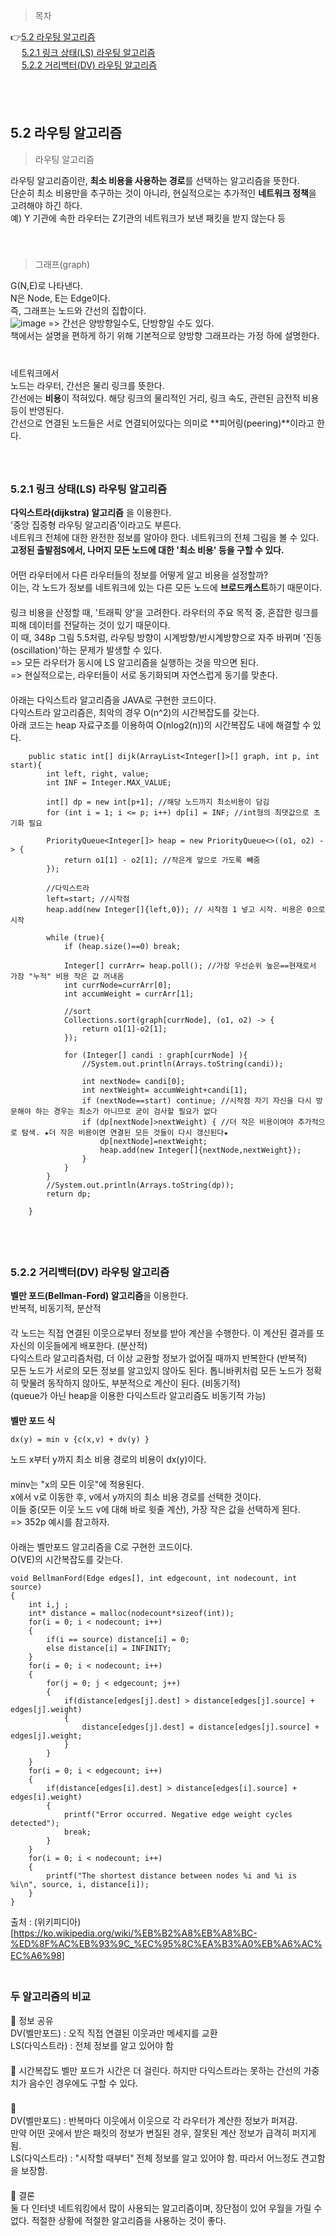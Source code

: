 > 목차

👉[5.2 라우팅 알고리즘](#52-라우팅-알고리즘)　   
　   [5.2.1 링크 상태(LS) 라우팅 알고리즘](#521-링크-상태LS-라우팅-알고리즘)　   　   
　   [5.2.2 거리백터(DV) 라우팅 알고리즘](#522-거리백터DV-라우팅-알고리즘)　   
  
　   
　   

## 5.2 라우팅 알고리즘

> 라우팅 알고리즘

라우팅 알고리즘이란, **최소 비용을 사용하는 경로**를 선택하는 알고리즘을 뜻한다.　   
단순히 최소 비용만을 추구하는 것이 아니라, 현실적으로는 추가적인 **네트워크 정책**을 고려해야 하긴 하다.　   
예) Y 기관에 속한 라우터는 Z기관의 네트워크가 보낸 패킷을 받지 않는다 등　   
　   
　   
> 그래프(graph)

G(N,E)로 나타낸다.　   
N은 Node, E는 Edge이다.　   
즉, 그래프는 노드와 간선의 집합이다. 　   
![image](https://github.com/inpink/CS_Networking_Study/assets/108166692/2ee855fc-cdde-4eaa-b605-909c7d2c9572)
=> 간선은 양방향일수도, 단방향일 수도 있다.　   
책에서는 설명을 편하게 하기 위해 기본적으로 양방향 그래프라는 가정 하에 설명한다.  　   
　   
네트워크에서　   
노드는 라우터, 간선은 물리 링크를 뜻한다.　   
간선에는 **비용**이 적혀있다. 해당 링크의 물리적인 거리, 링크 속도, 관련된 금전적 비용 등이 반영된다. 　   
간선으로 연결된 노드들은 서로 연결되어있다는 의미로 **피어링(peering)**이라고 한다.　   
　   
　   
### 5.2.1 링크 상태(LS) 라우팅 알고리즘

**다익스트라(dijkstra) 알고리즘** 을 이용한다.　   
'중앙 집중형 라우팅 알고리즘'이라고도 부른다.　   
네트워크 전체에 대한 완전한 정보를 알아야 한다. 네트워크의 전체 그림을 볼 수 있다.　   
**고정된 출발점S에서, 나머지 모든 노드에 대한 '최소 비용' 등을 구할 수 있다.** 　   
　   
어떤 라우터에서 다른 라우터들의 정보를 어떻게 알고 비용을 설정할까?　   
이는, 각 노드가 정보를 네트워크에 있는 다른 모든 노드에 **브로드캐스트**하기 때문이다.　   
　   
링크 비용을 산정할 때, '트래픽 양'을 고려한다.  라우터의 주요 목적 중, 혼잡한 링크를 피해 데이터를 전달하는 것이 있기 때문이다.　   
이 때, 348p 그림 5.5처럼, 라우팅 방향이 시계방향/반시계방향으로 자주 바뀌며 '진동(oscillation)'하는 문제가 발생할 수 있다.　   
=> 모든 라우터가 동시에 LS 알고리즘을 실행하는 것을 막으면 된다. 　   
=> 현실적으로는, 라우터들이 서로 동기화되며 자연스럽게 동기를 맞춘다.　   
　   
아래는 다익스트라 알고리즘을 JAVA로 구현한 코드이다.　   
다익스트라 알고리즘은, 최악의 경우 O(n^2)의 시간복잡도를 갖는다.　   
아래 코드는 heap 자료구조를 이용하여 O(nlog2(n))의 시간복잡도 내에 해결할 수 있다.　   
~~~
    public static int[] dijk(ArrayList<Integer[]>[] graph, int p, int start){
        int left, right, value;
        int INF = Integer.MAX_VALUE;

        int[] dp = new int[p+1]; //해당 노드까지 최소비용이 담김
        for (int i = 1; i <= p; i++) dp[i] = INF; //int형의 최댓값으로 초기화 필요

        PriorityQueue<Integer[]> heap = new PriorityQueue<>((o1, o2) -> {
            return o1[1] - o2[1]; //작은게 앞으로 가도록 빼줌
        });

        //다익스트라
        left=start; //시작점
        heap.add(new Integer[]{left,0}); // 시작점 1 넣고 시작. 비용은 0으로 시작

        while (true){
            if (heap.size()==0) break;

            Integer[] currArr= heap.poll(); //가장 우선순위 높은==현재로서 가장 "누적" 비용 작은 값 꺼내옴
            int currNode=currArr[0];
            int accumWeight = currArr[1];

            //sort
            Collections.sort(graph[currNode], (o1, o2) -> {
                return o1[1]-o2[1];
            });

            for (Integer[] candi : graph[currNode] ){
                //System.out.println(Arrays.toString(candi));

                int nextNode= candi[0];
                int nextWeight= accumWeight+candi[1];
                if (nextNode==start) continue; //시작점 자기 자신을 다시 방문해야 하는 경우는 최소가 아니므로 굳이 검사할 필요가 없다
                if (dp[nextNode]>nextWeight) { //더 작은 비용이여야 추가적으로 탐색. ★더 작은 비용이면 연결된 모든 것들이 다시 갱신된다★
                    dp[nextNode]=nextWeight;
                    heap.add(new Integer[]{nextNode,nextWeight});
                }
            }
        }
        //System.out.println(Arrays.toString(dp));
        return dp;

    }
~~~
　   
　   
### 5.2.2 거리백터(DV) 라우팅 알고리즘

**벨만 포드(Bellman-Ford) 알고리즘**을 이용한다.　   
반복적, 비동기적, 분산적　   
　   
각 노드는 직접 연결된 이웃으로부터 정보를 받아 계산을 수행한다. 이 계산된 결과를 또 자신의 이웃들에게 배포한다. (분산적)　   
다익스트라 알고리즘처럼,  더 이상 교환할 정보가 없어질 때까지 반복한다 (반복적)　   
모든 노드가 서로의 모든 정보를 알고있지 않아도 된다. 톱니바퀴처럼 모든 노드가 정확히 맞물려 동작하지 않아도, 부분적으로 계산이 된다. (비동기적)　   
(queue가 아닌 heap을 이용한 다익스트라 알고리즘도 비동기적 가능)　   
　   
**벨만 포드 식**　   
~~~
dx(y) = min v {c(x,v) + dv(y) }
~~~
노드 x부터 y까지 최소 비용 경로의 비용이 dx(y)이다.　　   
　   
minv는 "x의 모든 이웃"에 적용된다.　　   
x에서 v로 이동한 후, v에서 y까지의 최소 비용 경로를 선택한 것이다.　　   
이들 중(모든 이웃 노드 v에 대해 바로 윗줄 계산), 가장 작은 값을 선택하게 된다. 　　   
=> 352p 예시를 참고하자.　   
　   
아래는 벨만포드 알고리즘을 C로 구현한 코드이다.　   
O(VE)의 시간복잡도를 갖는다.　   
~~~
void BellmanFord(Edge edges[], int edgecount, int nodecount, int source)
{
	int i,j ;
	int* distance = malloc(nodecount*sizeof(int));
	for(i = 0; i < nodecount; i++)
	{
		if(i == source) distance[i] = 0;
		else distance[i] = INFINITY;
	}
	for(i = 0; i < nodecount; i++)
	{
		for(j = 0; j < edgecount; j++)
		{
			if(distance[edges[j].dest] > distance[edges[j].source] + edges[j].weight)
			{
				distance[edges[j].dest] = distance[edges[j].source] + edges[j].weight;
			}
		}
	}
	for(i = 0; i < edgecount; i++)
	{
		if(distance[edges[i].dest] > distance[edges[i].source] + edges[i].weight)
		{
			printf("Error occurred. Negative edge weight cycles detected");
			break;
		}
	}
	for(i = 0; i < nodecount; i++)
	{
		printf("The shortest distance between nodes %i and %i is %i\n", source, i, distance[i]);
	}
}
~~~
출처 : (위키피디아)[https://ko.wikipedia.org/wiki/%EB%B2%A8%EB%A8%BC-%ED%8F%AC%EB%93%9C_%EC%95%8C%EA%B3%A0%EB%A6%AC%EC%A6%98]
　   
　   
### 두 알고리즘의 비교

🙂 정보 공유　   
DV(벨만포드) : 오직 직접 연결된 이웃과만 메세지를 교환　   
LS(다익스트라) : 전체 정보를 알고 있어야 함　   
　   
🙂 시간복잡도
벨만 포드가 시간은 더 걸린다. 하지만 다익스트라는 못하는 간선의 가중치가 음수인 경우에도 구할 수 있다. 　   
　   
🙂　   
DV(벨만포드) : 반복마다 이웃에서 이웃으로 각 라우터가 계산한 정보가 퍼져감.　   
만약 어떤 곳에서 받은 패킷의 정보가 변질된 경우, 잘못된 계산 정보가 급격히 퍼지게 됨.　   
LS(다익스트라) : "시작할 때부터" 전체 정보를 알고 있어야 함. 따라서 어느정도 견고함을 보장함.　   
　   
🙂 결론　   
둘 다 인터넷 네트워킹에서 많이 사용되는 알고리즘이며, 장단점이 있어 우월을 가릴 수 없다. 적절한 상황에 적절한 알고리즘을 사용하는 것이 좋다.　   
